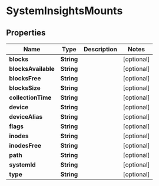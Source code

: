 

# SystemInsightsMounts


## Properties

| Name | Type | Description | Notes |
|------------ | ------------- | ------------- | -------------|
|**blocks** | **String** |  |  [optional] |
|**blocksAvailable** | **String** |  |  [optional] |
|**blocksFree** | **String** |  |  [optional] |
|**blocksSize** | **String** |  |  [optional] |
|**collectionTime** | **String** |  |  [optional] |
|**device** | **String** |  |  [optional] |
|**deviceAlias** | **String** |  |  [optional] |
|**flags** | **String** |  |  [optional] |
|**inodes** | **String** |  |  [optional] |
|**inodesFree** | **String** |  |  [optional] |
|**path** | **String** |  |  [optional] |
|**systemId** | **String** |  |  [optional] |
|**type** | **String** |  |  [optional] |




